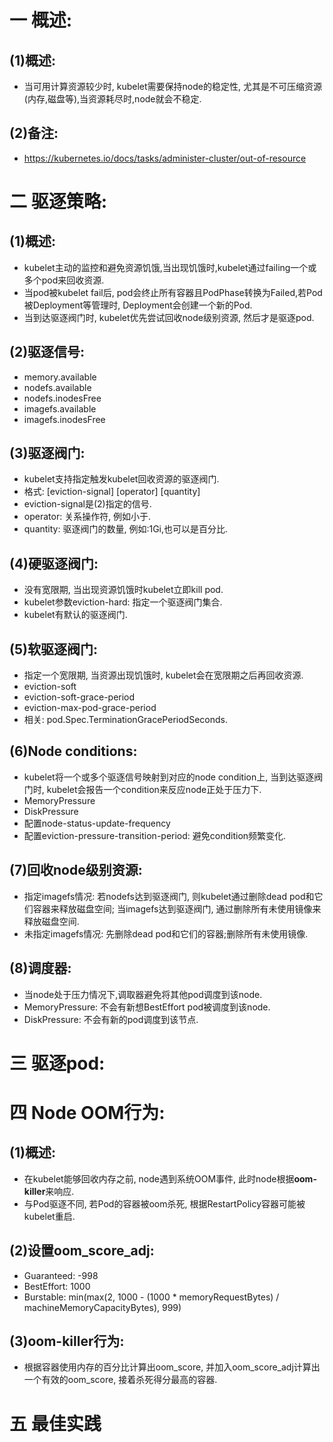 # 一 概述:
## (1)概述:
- 当可用计算资源较少时, kubelet需要保持node的稳定性, 尤其是不可压缩资源(内存,磁盘等),当资源耗尽时,node就会不稳定.

## (2)备注:
- https://kubernetes.io/docs/tasks/administer-cluster/out-of-resource

# 二 驱逐策略:
## (1)概述:
- kubelet主动的监控和避免资源饥饿,当出现饥饿时,kubelet通过failing一个或多个pod来回收资源.
- 当pod被kubelet fail后, pod会终止所有容器且PodPhase转换为Failed,若Pod被Deployment等管理时, Deployment会创建一个新的Pod.
- 当到达驱逐阀门时, kubelet优先尝试回收node级别资源, 然后才是驱逐pod.

## (2)驱逐信号:
- memory.available
- nodefs.available
- nodefs.inodesFree
- imagefs.available
- imagefs.inodesFree

## (3)驱逐阀门:
- kubelet支持指定触发kubelet回收资源的驱逐阀门.
- 格式: [eviction-signal] [operator] [quantity]
- eviction-signal是(2)指定的信号.
- operator: 关系操作符, 例如小于.
- quantity: 驱逐阀门的数量, 例如:1Gi,也可以是百分比.

## (4)硬驱逐阀门:
- 没有宽限期, 当出现资源饥饿时kubelet立即kill pod.
- kubelet参数eviction-hard: 指定一个驱逐阀门集合.
- kubelet有默认的驱逐阀门.

## (5)软驱逐阀门:
- 指定一个宽限期, 当资源出现饥饿时, kubelet会在宽限期之后再回收资源.
- eviction-soft
- eviction-soft-grace-period
- eviction-max-pod-grace-period
- 相关: pod.Spec.TerminationGracePeriodSeconds.

## (6)Node conditions:
- kubelet将一个或多个驱逐信号映射到对应的node condition上, 当到达驱逐阀门时, kubelet会报告一个condition来反应node正处于压力下.
- MemoryPressure
- DiskPressure
- 配置node-status-update-frequency
- 配置eviction-pressure-transition-period: 避免condition频繁变化.

## (7)回收node级别资源:
- 指定imagefs情况: 若nodefs达到驱逐阀门, 则kubelet通过删除dead pod和它们容器来释放磁盘空间; 当imagefs达到驱逐阀门, 通过删除所有未使用镜像来释放磁盘空间.
- 未指定imagefs情况: 先删除dead pod和它们的容器;删除所有未使用镜像.

## (8)调度器:
- 当node处于压力情况下,调取器避免将其他pod调度到该node.
- MemoryPressure: 不会有新想BestEffort pod被调度到该node.
- DiskPressure: 不会有新的pod调度到该节点.

# 三 驱逐pod:

# 四 Node OOM行为:
## (1)概述:
- 在kubelet能够回收内存之前, node遇到系统OOM事件, 此时node根据**oom-killer**来响应.
- 与Pod驱逐不同, 若Pod的容器被oom杀死, 根据RestartPolicy容器可能被kubelet重启.

## (2)设置oom_score_adj:
- Guaranteed: -998
- BestEffort: 1000
- Burstable: min(max(2, 1000 - (1000 * memoryRequestBytes) / machineMemoryCapacityBytes), 999)

## (3)oom-killer行为:
- 根据容器使用内存的百分比计算出oom_score, 并加入oom_score_adj计算出一个有效的oom_score, 接着杀死得分最高的容器.

# 五 最佳实践

